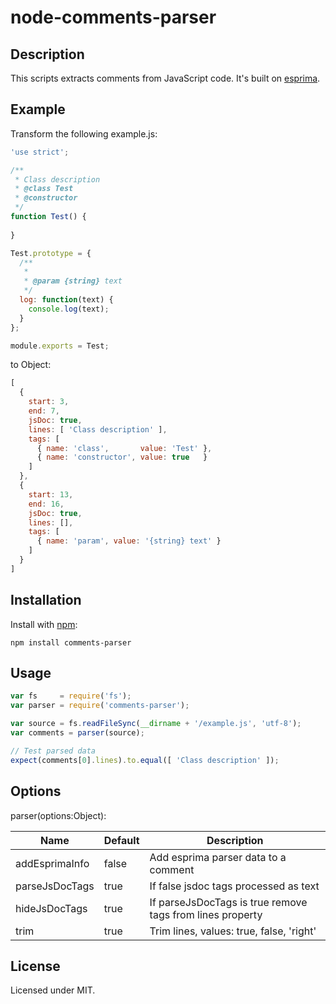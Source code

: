 # node-comments-parser

## Description

This scripts extracts comments from JavaScript code. It's built on 
[esprima](https://github.com/jquery/esprima).

## Example

Transform the following example.js: 

```javascript
'use strict';

/**
 * Class description
 * @class Test
 * @constructor
 */
function Test() {
  
}

Test.prototype = {
  /**
   * 
   * @param {string} text
   */
  log: function(text) {
    console.log(text);
  }
};

module.exports = Test;
```

to Object:

```javascript
[
  {
	start: 3,
	end: 7,
	jsDoc: true,
	lines: [ 'Class description' ],
	tags: [
	  { name: 'class',       value: 'Test' },
	  { name: 'constructor', value: true   }
	]
  },
  {
	start: 13,
	end: 16,
	jsDoc: true,
	lines: [],
	tags: [
	  { name: 'param', value: '{string} text' }
	]
  }
]
```

## Installation

Install with [npm](https://npmjs.org/package/comments-parser):

`npm install comments-parser`

## Usage

```javascript
var fs     = require('fs');
var parser = require('comments-parser');

var source = fs.readFileSync(__dirname + '/example.js', 'utf-8');
var comments = parser(source);

// Test parsed data
expect(comments[0].lines).to.equal([ 'Class description' ]);
```

## Options

parser(options:Object):

 Name           | Default | Description 
----------------|---------|-----------------------------------------------------------
 addEsprimaInfo | false   | Add esprima parser data to a comment
 parseJsDocTags | true    | If false jsdoc tags processed as text
 hideJsDocTags  | true    | If parseJsDocTags is true remove tags from lines property
 trim           | true    | Trim lines, values: true, false, 'right'

## License

Licensed under MIT.
